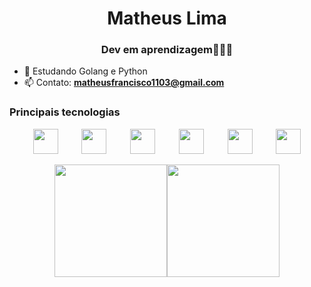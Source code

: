 <h1 align="center">Matheus Lima</h1>
<h3 align="center">Dev em aprendizagem👨🏿‍💻</h3>

- 📝 Estudando Golang e Python
- 📫 Contato: **matheusfrancisco1103@gmail.com**

### Principais tecnologias
<div style="display: flex; flex-direction: row; justify-content:space-evenly ">  
  <img src="https://cdn.jsdelivr.net/gh/devicons/devicon/icons/git/git-original.svg" width="40" height="40"/>
  <img src="https://cdn.jsdelivr.net/gh/devicons/devicon/icons/nodejs/nodejs-original.svg" width="40" height="40"/>
  <img src="https://cdn.jsdelivr.net/gh/devicons/devicon/icons/go/go-original-wordmark.svg" width="40" height="40"/>
  <img src="https://cdn.jsdelivr.net/gh/devicons/devicon/icons/javascript/javascript-original.svg" width="40" height="40"/>
  <img src="https://cdn.jsdelivr.net/gh/devicons/devicon/icons/postgresql/postgresql-plain-wordmark.svg" width="40" height="40"/>
  <img src="https://cdn.jsdelivr.net/gh/devicons/devicon/icons/python/python-original.svg" width="40" height="40"/>
</div>

<br>

<div style="display: flex; flex-direction: row; justify-content: center">  
  <img height="180em" src="https://github-readme-stats.vercel.app/api?username=matheus1103&show_icons=true&theme=transparent&layout=compact&count_private=false"/>
  <img height="180em" src="https://github-readme-stats.vercel.app/api/top-langs/?username=matheus1103&layout=compact&theme=transparent&count_private=false"/>
</div>
